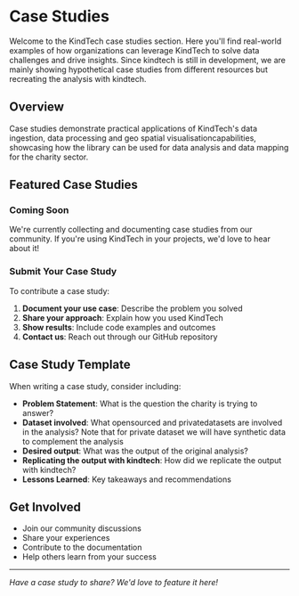 # Case Studies

Welcome to the KindTech case studies section. Here you'll find real-world examples of how organizations can leverage KindTech to solve data challenges and drive insights. Since kindtech is still in development, we are mainly showing hypothetical case studies from different resources but recreating the analysis with kindtech.

## Overview

Case studies demonstrate practical applications of KindTech's data ingestion, data processing and geo spatial visualisationcapabilities, showcasing how the library can be used for data analysis and data mapping for the charity sector.

## Featured Case Studies

### Coming Soon

We're currently collecting and documenting case studies from our community. If you're using KindTech in your projects, we'd love to hear about it!

### Submit Your Case Study

To contribute a case study:

1. **Document your use case**: Describe the problem you solved
2. **Share your approach**: Explain how you used KindTech
3. **Show results**: Include code examples and outcomes
4. **Contact us**: Reach out through our GitHub repository

## Case Study Template

When writing a case study, consider including:

- **Problem Statement**: What is the question the charity is trying to answer?
- **Dataset involved**: What opensourced and privatedatasets are involved in the analysis? Note that 
for private dataset we will have synthetic data to complement the analysis
- **Desired output**: What was the output of the original analysis?
- **Replicating the output with kindtech**: How did we replicate the output with kindtech?
- **Lessons Learned**: Key takeaways and recommendations

## Get Involved

- Join our community discussions
- Share your experiences
- Contribute to the documentation
- Help others learn from your success

---

*Have a case study to share? We'd love to feature it here!* 